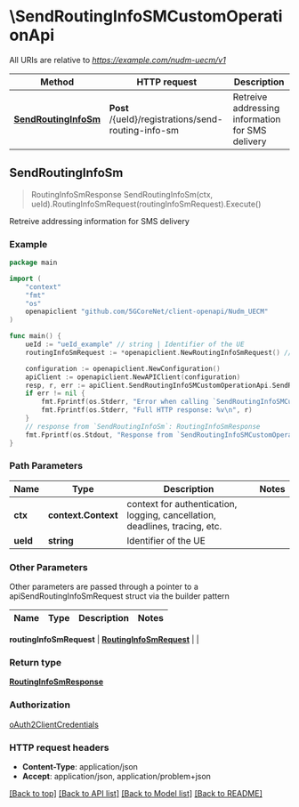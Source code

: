 # \SendRoutingInfoSMCustomOperationApi

All URIs are relative to *https://example.com/nudm-uecm/v1*

Method | HTTP request | Description
------------- | ------------- | -------------
[**SendRoutingInfoSm**](SendRoutingInfoSMCustomOperationApi.md#SendRoutingInfoSm) | **Post** /{ueId}/registrations/send-routing-info-sm | Retreive addressing information for SMS delivery



## SendRoutingInfoSm

> RoutingInfoSmResponse SendRoutingInfoSm(ctx, ueId).RoutingInfoSmRequest(routingInfoSmRequest).Execute()

Retreive addressing information for SMS delivery

### Example

```go
package main

import (
    "context"
    "fmt"
    "os"
    openapiclient "github.com/5GCoreNet/client-openapi/Nudm_UECM"
)

func main() {
    ueId := "ueId_example" // string | Identifier of the UE
    routingInfoSmRequest := *openapiclient.NewRoutingInfoSmRequest() // RoutingInfoSmRequest | 

    configuration := openapiclient.NewConfiguration()
    apiClient := openapiclient.NewAPIClient(configuration)
    resp, r, err := apiClient.SendRoutingInfoSMCustomOperationApi.SendRoutingInfoSm(context.Background(), ueId).RoutingInfoSmRequest(routingInfoSmRequest).Execute()
    if err != nil {
        fmt.Fprintf(os.Stderr, "Error when calling `SendRoutingInfoSMCustomOperationApi.SendRoutingInfoSm``: %v\n", err)
        fmt.Fprintf(os.Stderr, "Full HTTP response: %v\n", r)
    }
    // response from `SendRoutingInfoSm`: RoutingInfoSmResponse
    fmt.Fprintf(os.Stdout, "Response from `SendRoutingInfoSMCustomOperationApi.SendRoutingInfoSm`: %v\n", resp)
}
```

### Path Parameters


Name | Type | Description  | Notes
------------- | ------------- | ------------- | -------------
**ctx** | **context.Context** | context for authentication, logging, cancellation, deadlines, tracing, etc.
**ueId** | **string** | Identifier of the UE | 

### Other Parameters

Other parameters are passed through a pointer to a apiSendRoutingInfoSmRequest struct via the builder pattern


Name | Type | Description  | Notes
------------- | ------------- | ------------- | -------------

 **routingInfoSmRequest** | [**RoutingInfoSmRequest**](RoutingInfoSmRequest.md) |  | 

### Return type

[**RoutingInfoSmResponse**](RoutingInfoSmResponse.md)

### Authorization

[oAuth2ClientCredentials](../README.md#oAuth2ClientCredentials)

### HTTP request headers

- **Content-Type**: application/json
- **Accept**: application/json, application/problem+json

[[Back to top]](#) [[Back to API list]](../README.md#documentation-for-api-endpoints)
[[Back to Model list]](../README.md#documentation-for-models)
[[Back to README]](../README.md)

